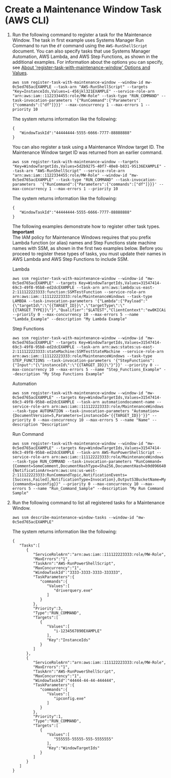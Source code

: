 # Create a Maintenance Window Task \(AWS CLI\)<a name="register-tasks-tutorial"></a>

1. Run the following command to register a task for the Maintenance Window\. The task in first example uses Systems Manager Run Command to run the `df` command using the `AWS-RunShellScript` document\. You can also specify tasks that use Systems Manager Automation, AWS Lambda, and AWS Step Functions, as shown in the additional examples\. For information about the options you can specify, see [About 'register\-task\-with\-maintenance\-window' Options and Values](register-tasks-options.md)\.

   ```
   aws ssm register-task-with-maintenance-window --window-id mw-0c5ed765acEXAMPLE --task-arn "AWS-RunShellScript" --targets "Key=InstanceIds,Values=i-456jkl321EXAMPLE" --service-role-arn "arn:aws:iam::1122334455:role/MW-Role" --task-type "RUN_COMMAND" --task-invocation-parameters '{"RunCommand":{"Parameters":{"commands":["df"]}}}' --max-concurrency 1 --max-errors 1 --priority 10
   ```

   The system returns information like the following:

   ```
   {
      "WindowTaskId":"44444444-5555-6666-7777-88888888"
   }
   ```

   You can also register a task using a Maintenance Window target ID\. The Maintenance Window target ID was returned from an earlier command\. 

   ```
   aws ssm register-task-with-maintenance-window --targets "Key=WindowTargetIds,Values=5d2b9275-40f7-40e8-b831-95136EXAMPLE" --task-arn "AWS-RunShellScript" --service-role-arn "arn:aws:iam::1122334455:role/MW-Role" --window-id "mw-0c5ed765acEXAMPLE" --task-type "RUN_COMMAND" --task-invocation-parameters  '{"RunCommand":{"Parameters":{"commands":["df"]}}}' --max-concurrency 1 --max-errors 1 --priority 10
   ```

   The system returns information like the following:

   ```
   {
      "WindowTaskId":"44444444-5555-6666-7777-88888888"
   }
   ```

   The following examples demonstrate how to register other task types\.
**Important**  
The IAM policy for Maintenance Windows requires that you prefix Lambda function \(or alias\) names and Step Functions state machine names with SSM, as shown in the first two examples below\. Before you proceed to register these types of tasks, you must update their names in AWS Lambda and AWS Step Functions to include SSM\.

   Lambda

   ```
   aws ssm register-task-with-maintenance-window --window-id "mw-0c5ed765acEXAMPLE" --targets Key=WindowTargetIds,Values=31547414-69c3-49f8-95b8-ed2dcEXAMPLE --task-arn arn:aws:lambda:us-east-2:111122223333:function:SSMTestFunction --service-role-arn arn:aws:iam::111122223333:role/MaintenanceWindows --task-type LAMBDA --task-invocation-parameters '{"Lambda":{"Payload":"{\"targetId\":\"{{TARGET_ID}}\",\"targetType\":\"{{TARGET_TYPE}}\"}","Qualifier":"$LATEST","ClientContext":"ew0KICAiY3VzdG9tIjogew0KICAgICJjbGllbnQiOiAiQVdTQ0xJIg0KIEXAMPLE"}}' --priority 0 --max-concurrency 10 --max-errors 5 --name "Lambda_Example" --description "My Lambda Example"
   ```

   Step Functions

   ```
   aws ssm register-task-with-maintenance-window --window-id "mw-0c5ed765acEXAMPLE" --targets Key=WindowTargetIds,Values=31547414-69c3-49f8-95b8-ed2dcEXAMPLE --task-arn arn:aws:states:us-east-2:111122223333:stateMachine:SSMTestStateMachine --service-role-arn arn:aws:iam::111122223333:role/MaintenanceWindows --task-type STEP_FUNCTIONS --task-invocation-parameters '{"StepFunctions":{"Input":"{\"instanceId\":\"{{TARGET_ID}}\"}"}}' --priority 0 --max-concurrency 10 --max-errors 5 --name "Step_Functions_Example" --description "My Step Functions Example"
   ```

   Automation

   ```
   aws ssm register-task-with-maintenance-window --window-id "mw-0c5ed765acEXAMPLE" --targets Key=WindowTargetIds,Values=31547414-69c3-49f8-95b8-ed2dcEXAMPLE --task-arn automationdocument-name --service-role-arn arn:aws:iam::111122223333:role/MaintenanceWindows --task-type AUTOMATION --task-invocation-parameters "Automation={DocumentVersion=5,Parameters={instanceId='{{TARGET_ID}}'}}" --priority 0 --max-concurrency 10 --max-errors 5 --name "Name" --description "Description"
   ```

   Run Command

   ```
   aws ssm register-task-with-maintenance-window --window-id "mw-0c5ed765acEXAMPLE" --targets Key=WindowTargetIds,Values=31547414-69c3-49f8-95b8-ed2dcEXAMPLE --task-arn AWS-RunPowerShellScript --service-role-arn arn:aws:iam::111122223333:role/MaintenanceWindows --task-type RUN_COMMAND --task-invocation-parameters "RunCommand={Comment=SomeComment,DocumentHashType=Sha256,DocumentHash=b9d0966408047ebcafee82de4d42477299306fd37510c6815c19e9848EXAMPLE,NotificationConfig={NotificationArn=arn:aws:sns:us-west-2:111122223333:RunCommandTopic,NotificationEvents=[Success,Failed],NotificationType=Invocation},OutputS3BucketName=MyS3Bucket,OutputS3KeyPrefix=RunCommand,ServiceRoleArn=arn:aws:iam::111122223333:role/RunCommand,TimeoutSeconds=30,Parameters={commands=ipconfig}}" --priority 0 --max-concurrency 10 --max-errors 5 --name "Run_Command_Sample" --description "My Run Command Sample"
   ```

1. Run the following command to list all registered tasks for a Maintenance Window\.

   ```
   aws ssm describe-maintenance-window-tasks --window-id "mw-0c5ed765acEXAMPLE"
   ```

   The system returns information like the following:

   ```
   {
      "Tasks":[
         {
            "ServiceRoleArn":"arn:aws:iam::111122223333:role/MW-Role",
            "MaxErrors":"1",
            "TaskArn":"AWS-RunPowerShellScript",
            "MaxConcurrency":"1",
            "WindowTaskId":"3333-3333-3333-333333",
            "TaskParameters":{
               "commands":{
                  "Values":[
                     "driverquery.exe"
                  ]
               }
            },
            "Priority":3,
            "Type":"RUN_COMMAND",
            "Targets":[
               {
                  "Values":[
                     "i-1234567890EXAMPLE"
                  ],
                  "Key":"InstanceIds"
               }
            ]
         },
         {
            "ServiceRoleArn":"arn:aws:iam::111122223333:role/MW-Role",
            "MaxErrors":"1",
            "TaskArn":"AWS-RunPowerShellScript",
            "MaxConcurrency":"1",
            "WindowTaskId":"44444-44-44-444444",
            "TaskParameters":{
               "commands":{
                  "Values":[
                     "ipconfig.exe"
                  ]
               }
            },
            "Priority":1,
            "Type":"RUN_COMMAND",
            "Targets":[
               {
                  "Values":[
                     "555555-55555-555-5555555"
                  ],
                  "Key":"WindowTargetIds"
               }
            ]
         }
      ]
   }
   ```